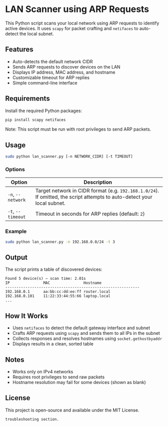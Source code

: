 
# LAN Scanner using ARP Requests

This Python script scans your local network using ARP requests to identify active devices. It uses `scapy` for packet crafting and `netifaces` to auto-detect the local subnet.

## Features

- Auto-detects the default network CIDR
- Sends ARP requests to discover devices on the LAN
- Displays IP address, MAC address, and hostname
- Customizable timeout for ARP replies
- Simple command-line interface

## Requirements

Install the required Python packages:

```bash
pip install scapy netifaces
```

Note: This script must be run with root privileges to send ARP packets.

## Usage

```bash
sudo python lan_scanner.py [-n NETWORK_CIDR] [-t TIMEOUT]
```

### Options

| Option | Description |
|--------|-------------|
| `-n`, `--network` | Target network in CIDR format (e.g. `192.168.1.0/24`). If omitted, the script attempts to auto-detect your local subnet. |
| `-t`, `--timeout` | Timeout in seconds for ARP replies (default: `2`) |

### Example

```bash
sudo python lan_scanner.py -n 192.168.0.0/24 -t 3
```

## Output

The script prints a table of discovered devices:

```
Found 5 device(s) — scan time: 2.01s
IP               MAC               Hostname
------------------------------------------------------------
192.168.0.1      aa:bb:cc:dd:ee:ff router.local
192.168.0.101    11:22:33:44:55:66 laptop.local
...
```

## How It Works

- Uses `netifaces` to detect the default gateway interface and subnet
- Crafts ARP requests using `scapy` and sends them to all IPs in the subnet
- Collects responses and resolves hostnames using `socket.gethostbyaddr`
- Displays results in a clean, sorted table

## Notes

- Works only on IPv4 networks
- Requires root privileges to send raw packets
- Hostname resolution may fail for some devices (shown as blank)

## License

This project is open-source and available under the MIT License.
```
troubleshooting section.
